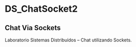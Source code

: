 ﻿# DS_ChatSocket2
## Chat Via Sockets 
Laboratorio Sistemas Distribuídos – Chat utilizando Sockets.


